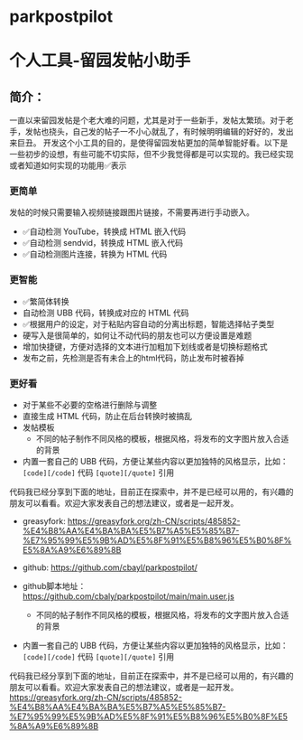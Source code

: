 # parkpostpilot
# 个人工具-留园发帖小助手

## 简介：

一直以来留园发帖是个老大难的问题，尤其是对于一些新手，发帖太繁琐。对于老手，发帖也挠头，自己发的帖子一不小心就乱了，有时候明明编辑的好好的，发出来巨丑。
开发这个小工具的目的，是使得留园发帖更加的简单智能好看。以下是一些初步的设想，有些可能不切实际，但不少我觉得都是可以实现的。我已经实现或者知道如何实现的功能用✅表示

### 更简单
发帖的时候只需要输入视频链接跟图片链接，不需要再进行手动嵌入。

- ✅自动检测 YouTube，转换成 HTML 嵌入代码
- ✅自动检测 sendvid，转换成 HTML 嵌入代码
- ✅自动检测图片连接，转换为 HTML 代码

### 更智能

- ✅繁简体转换
- 自动检测 UBB 代码，转换成对应的 HTML 代码
- ✅根据用户的设定，对于粘贴内容自动的分离出标题，智能选择帖子类型
 - 硬写入是很简单的，如何让不动代码的朋友也可以方便设置是难题
- 增加快捷键，方便对选择的文本进行加粗加下划线或者是切换标题格式
- 发布之前，先检测是否有未合上的html代码，防止发布时被吞掉

### 更好看

- 对于某些不必要的空格进行删除与调整
- 直接生成 HTML 代码，防止在后台转换时被搞乱
- 发帖模板
   - 不同的帖子制作不同风格的模板，根据风格，将发布的文字图片放入合适的背景
- 内置一套自己的 UBB 代码，方便让某些内容以更加独特的风格显示，比如： `[code][/code]` 代码
`[quote][/quote]` 引用

代码我已经分享到下面的地址，目前正在探索中，并不是已经可以用的，有兴趣的朋友可以看看。欢迎大家发表自己的想法建议，或者是一起开发。
- greasyfork:
https://greasyfork.org/zh-CN/scripts/485852-%E4%B8%AA%E4%BA%BA%E5%B7%A5%E5%85%B7-%E7%95%99%E5%9B%AD%E5%8F%91%E5%B8%96%E5%B0%8F%E5%8A%A9%E6%89%8B
- github:
https://github.com/cbayl/parkpostpilot/
- github脚本地址：
https://github.com/cbaly/parkpostpilot/main/main.user.js

   - 不同的帖子制作不同风格的模板，根据风格，将发布的文字图片放入合适的背景
- 内置一套自己的 UBB 代码，方便让某些内容以更加独特的风格显示，比如： `[code][/code]` 代码
`[quote][/quote]` 引用

代码我已经分享到下面的地址，目前正在探索中，并不是已经可以用的，有兴趣的朋友可以看看。欢迎大家发表自己的想法建议，或者是一起开发。
https://greasyfork.org/zh-CN/scripts/485852-%E4%B8%AA%E4%BA%BA%E5%B7%A5%E5%85%B7-%E7%95%99%E5%9B%AD%E5%8F%91%E5%B8%96%E5%B0%8F%E5%8A%A9%E6%89%8B
